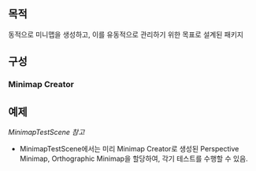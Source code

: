 ## 목적

동적으로 미니맵을 생성하고, 이를 유동적으로 관리하기 위한 목표로 설계된 패키지

## 구성

### Minimap Creator

###

## 예제

*MinimapTestScene 참고*

- MinimapTestScene에서는 미리 Minimap Creator로 생성된 Perspective Minimap, Orthographic Minimap을 할당하여, 각기 테스트를 수행할 수 있음.
